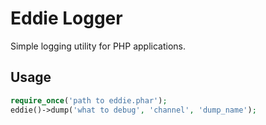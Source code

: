 # Eddie Logger

Simple logging utility for PHP applications.

## Usage

```php
require_once('path to eddie.phar');
eddie()->dump('what to debug', 'channel', 'dump_name');
```